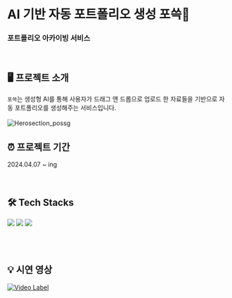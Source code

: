 # AI 기반 자동 포트폴리오 생성 포쓱📑
### 포트폴리오 아카이빙 서비스

<br>

## 🖥️ 프로젝트 소개
`포쓱`는 생성형 AI를 통해 사용자가 드래그 앤 드롭으로 업로드 한 자료들을 기반으로 자동 포트폴리오를 생성해주는 서비스입니다. <br><br>
![Herosection_possg](https://github.com/SpartaPoSSG/PoSSG/assets/80433455/44c126ec-5703-4ad6-bd5b-f79aa7bbfe53)

## ⏰ 프로젝트 기간
2024.04.07 ~ ing
<br><br><br>

## 🛠️ Tech Stacks
<div>
  <img src="https://img.shields.io/badge/react-61DAFB?style=for-the-badge&logo=react&logoColor=white">
  <img src="https://img.shields.io/badge/typescript-3178C6?style=for-the-badge&logo=typescript&logoColor=white">
  <img src="https://img.shields.io/badge/django-092E20?style=for-the-badge&logo=django&logoColor=white">
</div>
<br><br><br>

## 💡 시연 영상
[![Video Label](http://img.youtube.com/vi/EfJkhAL11g0/0.jpg)](https://youtu.be/EfJkhAL11g0?si=IL2Mswnxm4-B-SaZ)


